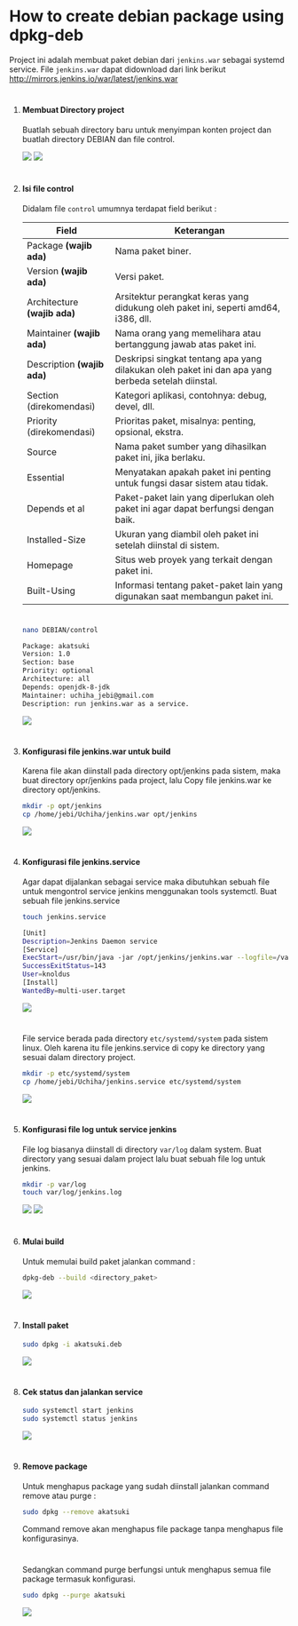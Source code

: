 # How to create debian package using dpkg-deb

Project ini adalah membuat paket debian dari `jenkins.war` sebagai systemd service. File `jenkins.war` dapat didownload dari link berikut http://mirrors.jenkins.io/war/latest/jenkins.war
#
1. #### Membuat Directory project

    Buatlah sebuah directory baru untuk menyimpan konten project dan buatlah directory DEBIAN dan file control.

    ![](https://iili.io/JdenDg9.png)
    ![](https://iili.io/JdenmJe.png)
#
2. #### Isi file control

   Didalam file `control` umumnya terdapat field berikut :


    | Field          | Keterangan                                                                                     |
    |-----------------|-------------------------------------------------------------------------------------------------|
    | Package **(wajib ada)**         | Nama paket biner.                                                                              |
    | Version **(wajib ada)**         | Versi paket.                                                                                    |
    | Architecture **(wajib ada)**   | Arsitektur perangkat keras yang didukung oleh paket ini, seperti amd64, i386, dll.              |
    | Maintainer **(wajib ada)**      | Nama orang yang memelihara atau bertanggung jawab atas paket ini.                               |
    | Description **(wajib ada)**     | Deskripsi singkat tentang apa yang dilakukan oleh paket ini dan apa yang berbeda setelah diinstal. |
    | Section (direkomendasi)        | Kategori aplikasi, contohnya: debug, devel, dll.                                                |
    | Priority (direkomendasi)        | Prioritas paket, misalnya: penting, opsional, ekstra.                                           |
    | Source          | Nama paket sumber yang dihasilkan paket ini, jika berlaku.                                     |
    | Essential       | Menyatakan apakah paket ini penting untuk fungsi dasar sistem atau tidak.                        |
    | Depends et al   | Paket-paket lain yang diperlukan oleh paket ini agar dapat berfungsi dengan baik.                |
    | Installed-Size  | Ukuran yang diambil oleh paket ini setelah diinstal di sistem.                                  |
    | Homepage        | Situs web proyek yang terkait dengan paket ini.                                                  |
    | Built-Using     | Informasi tentang paket-paket lain yang digunakan saat membangun paket ini.                       |
    #
    ```sh
    nano DEBIAN/control
    ```
    ```sh
    Package: akatsuki
    Version: 1.0
    Section: base
    Priority: optional
    Architecture: all
    Depends: openjdk-8-jdk
    Maintainer: uchiha_jebi@gmail.com
    Description: run jenkins.war as a service.
    ```
   ![](https://iili.io/Jdent07.png)


#
3. #### Konfigurasi file jenkins.war untuk build
    Karena file akan diinstall pada directory opt/jenkins pada sistem, maka buat directory opr/jenkins pada project, lalu Copy file jenkins.war ke directory opt/jenkins.

    ```sh
    mkdir -p opt/jenkins
    cp /home/jebi/Uchiha/jenkins.war opt/jenkins
    ```
    ![](https://iili.io/JdenZfS.png)

#
4. #### Konfigurasi file jenkins.service
    Agar dapat dijalankan sebagai service maka dibutuhkan sebuah file untuk mengontrol service jenkins menggunakan tools systemctl. Buat sebuah file jenkins.service
    ```sh
    touch jenkins.service
    ```
    ```sh
    [Unit]
    Description=Jenkins Daemon service
    [Service]
    ExecStart=/usr/bin/java -jar /opt/jenkins/jenkins.war --logfile=/var/log/jenkins.log
    SuccessExitStatus=143
    User=knoldus
    [Install]
    WantedBy=multi-user.target
    ```
    ![](https://iili.io/JdenyOb.png)
    #
    File service berada pada directory `etc/systemd/system` pada sistem linux. Oleh karena itu file jenkins.service di copy ke directory yang sesuai dalam directory project.

    ```sh
    mkdir -p etc/systemd/system
    cp /home/jebi/Uchiha/jenkins.service etc/systemd/system 
    ```
    ![](https://iili.io/Jdeo9bj.png)

#
5. #### Konfigurasi file log untuk service jenkins
    File log biasanya diinstall di directory `var/log` dalam system. Buat directory yang sesuai dalam project lalu buat sebuah file log untuk jenkins.

    ```sh
    mkdir -p var/log
    touch var/log/jenkins.log
    ```

    ![](https://iili.io/JdeodWQ.png)
    ![](https://iili.io/Jdeo2sV.png)
#
6. #### Mulai build
    Untuk memulai build paket jalankan command :

    ```sh
    dpkg-deb --build <directory_paket>
    ```
    ![](https://iili.io/Jde1lp4.png)

#
7. #### Install paket
    ```sh
    sudo dpkg -i akatsuki.deb
    ```
    ![](https://iili.io/Jde1cvf.png)
#
8. #### Cek status dan jalankan service
   ```sh
   sudo systemctl start jenkins
   sudo systemctl status jenkins
   ```
    ![](https://iili.io/Jde11Tl.png)
#
9. #### Remove package
    Untuk menghapus package yang sudah diinstall jalankan command remove atau purge :

    ```sh
    sudo dpkg --remove akatsuki
    ```
    Command remove akan menghapus file package tanpa menghapus file konfigurasinya.
    #
    Sedangkan command purge berfungsi untuk menghapus semua file package termasuk konfigurasi.
    ```sh
    sudo dpkg --purge akatsuki 
    ```

    ![](https://iili.io/Jde1aYG.png)



